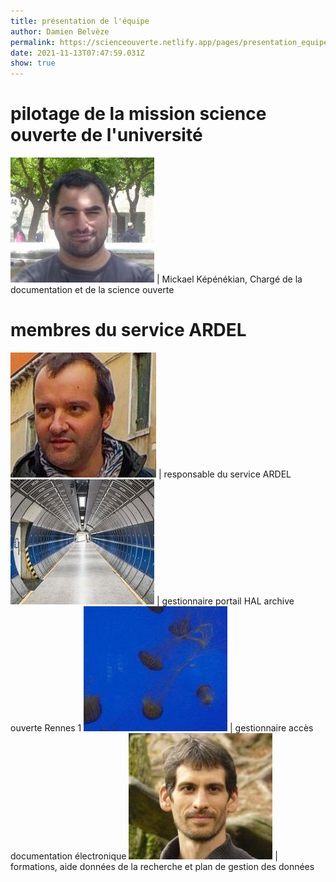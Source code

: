 ```yaml
---
title: présentation de l'équipe
author: Damien Belvèze
permalink: https://scienceouverte.netlify.app/pages/presentation_equipe/
date: 2021-11-13T07:47:59.031Z
show: true
---
```

# pilotage de la mission science ouverte de l'université

 

![Mickael Képénékian](../uploads/kepenekian2.jpg "Mickael Képénékian") | Mickael Képénékian, Chargé de la documentation et de la science ouverte

# membres du service ARDEL

![Thierry Fournier](../uploads/thierry2.jpg "Thierry Fournier") | responsable du service ARDEL
![Laurent Jonchère](../uploads/laurent2.jpg "Laurent Jonchère") | gestionnaire portail HAL archive ouverte Rennes 1
![Emilie Liard](../uploads/liard2.jpg "Emilie Liard") | gestionnaire accès documentation électronique
![Damien Belvèze](../uploads/damien2.jpg "Damien Belvèze")  | formations, aide données de la recherche et plan de gestion des données